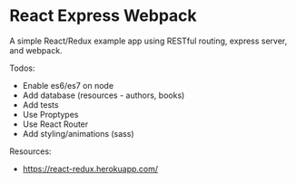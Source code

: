 # React Express Webpack
A simple React/Redux example app using RESTful routing, express server, and webpack.

Todos:
  * Enable es6/es7 on node
  * Add database (resources - authors, books)
  * Add tests
  * Use Proptypes
  * Use React Router
  * Add styling/animations (sass)

Resources:
  * https://react-redux.herokuapp.com/